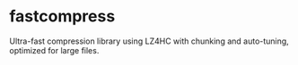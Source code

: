 # fastcompress
Ultra-fast compression library using LZ4HC with chunking and auto-tuning, optimized for large files.
